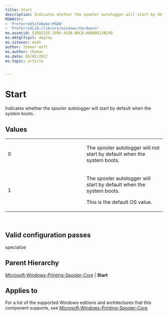 ```yaml
---
title: Start
description: Indicates whether the spooler autologger will start by default when the system boots.
MSHAttr:
- 'PreferredSiteName:MSDN'
- 'PreferredLib:/library/windows/hardware'
ms.assetid: 53DD222E-1096-442B-B0CB-A89B8E13B248
ms.mktglfcycl: deploy
ms.sitesec: msdn
author: themar-msft
ms.author: themar
ms.date: 05/02/2017
ms.topic: article


---
```


# Start


Indicates whether the spooler autologger will start by default when the system boots.

## Values


<table>
<colgroup>
<col width="50%" />
<col width="50%" />
</colgroup>
<tbody>
<tr class="odd">
<td><p>0</p></td>
<td><p>The spooler autologger will not start by default when the system boots.</p></td>
</tr>
<tr class="even">
<td><p>1</p></td>
<td><p>The spooler autologger will start by default when the system boots.</p>
<p>This is the default OS value.</p></td>
</tr>
</tbody>
</table>

 

## Valid configuration passes


specialize

## Parent Hierarchy


[Microsoft-Windows-Printing-Spooler-Core](microsoft-windows-printing-spooler-core.md) | **Start**

## Applies to


For a list of the supported Windows editions and architectures that this component supports, see [Microsoft-Windows-Printing-Spooler-Core](microsoft-windows-printing-spooler-core.md).

 

 







